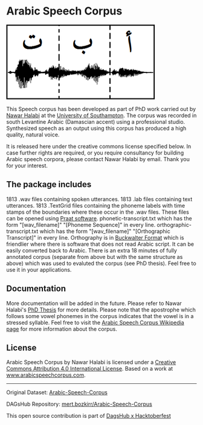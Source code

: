 # Arabic Speech Corpus
![image](../assets/asc.png)

This Speech corpus has been developed as part of PhD work carried out by [Nawar Halabi](https://uk.linkedin.com/pub/nawar-halabi/65/532/67b) at the [University of Southampton](http://www.southampton.ac.uk/). The corpus was recorded in south Levantine Arabic (Damascian accent) using a professional studio. Synthesized speech as an output using this corpus has produced a high quality, natural voice.

It is released here under the creative commons license specified below. In case further rights are required, or you require consultancy for building Arabic speech corpora, please contact Nawar Halabi by email. Thank you for your interest.

## The package includes
1813 .wav files containing spoken utterances.
1813 .lab files containing text utterances.
1813 .TextGrid files containing the phoneme labels with time stamps of the boundaries where these occur in the .wav files. These files can be opened using [Praat software](http://en.arabicspeechcorpus.com/www.fon.hum.uva.nl/praat/).
phonetic-transcript.txt which has the form "[wav_filename]" "[Phoneme Sequence]" in every line.
orthographic-transcript.txt which has the form "[wav_filename]" "[Orthographic Transcript]" in every line. Orthography is in [Buckwalter Format](http://www.qamus.org/transliteration.htm) which is friendlier where there is software that does not read Arabic script. It can be easily converted back to Arabic.
There is an extra 18 minutes of fully annotated corpus (separate from above but with the same structure as above) which was used to evaluted the corpus (see PhD thesis). Feel free to use it in your applications.

## Documentation
More documentation will be added in the future. Please refer to Nawar Halabi's [PhD Thesis](http://en.arabicspeechcorpus.com/Nawar%20Halabi%20PhD%20Thesis%20Revised.pdf) for more details. Please note that the apostrophe which follows some vowel phonemes in the corpus indicates that the vowel is in a stressed syllable. Feel free to visit the [Arabic Speech Corpus Wikipedia page](https://en.wikipedia.org/wiki/Arabic_Speech_Corpus) for more information about the corpus.


## License

Arabic Speech Corpus by Nawar Halabi is licensed under a [Creative Commons Attribution 4.0 International License](http://creativecommons.org/licenses/by/4.0/). Based on a work at www.arabicspeechcorpus.com.

---
              
Original Dataset: [Arabic-Speech-Corpus](http://en.arabicspeechcorpus.com)

DAGsHub Repository: [mert.bozkirr/Arabic-Speech-Corpus](https://dagshub.com/mert.bozkirr/Arabic-Speech-Corpus)

This open source contribution is part of [DagsHub x Hacktoberfest](https://dagshub.com/blog/hacktoberfest-x-dagshub-2/)              